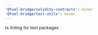 ```yaml
---
'@fuel-bridge/solidity-contracts': minor
'@fuel-bridge/test-utils': minor
---
```


ts linting for test packages
